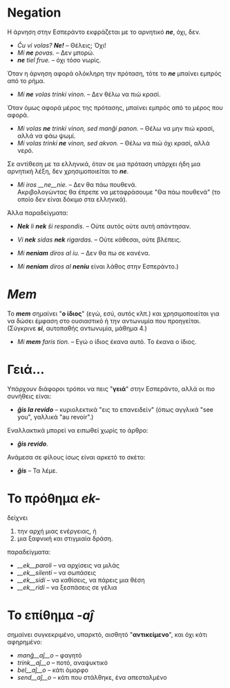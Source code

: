 # Negation

Η άρνηση στην Εσπεράντο εκφράζεται με το αρνητικό *__ne__*, όχι, δεν.  

- *Ĉu vi volas? __Ne!__*  – Θέλεις; Όχι!  
- *Mi __ne__ povas.* – Δεν μπορώ.  
- *__ne__ tiel frue.* – όχι τόσο νωρίς.  

Όταν η άρνηση αφορά ολόκληρη την πρόταση, τότε το *__ne__* μπαίνει εμπρός από το ρήμα.  
- *Mi __ne__ volas trinki vinon.* – Δεν θέλω να πιώ κρασί.  

Όταν όμως αφορά μέρος της πρότασης, μπαίνει εμπρός από το μέρος που αφορά.  

- *Mi volas __ne__ trinki vinon, sed manĝi panon.* – Θέλω να μην πιώ κρασί, αλλά να φάω ψωμί.  
- *Mi volas trinki __ne__ vinon, sed akvon.* – Θέλω να πιώ όχι κρασί, αλλά νερό.  

Σε αντίθεση με τα ελληνικά, όταν σε μια πρόταση υπάρχει ήδη μια αρνητική λέξη, δεν χρησιμοποιείται το *__ne__*.  

- *Mi iros __ne__nie.* – Δεν θα πάω πουθενά.  
Ακριβολογώντας θα έπρεπε να μεταφράσουμε "Θα πάω πουθενά" (το οποίο δεν είναι δόκιμο στα ελληνικά).

Άλλα παραδείγματα:

- *__Nek__ li __nek__ ŝi respondis.*   – Ούτε αυτός ούτε αυτή απάντησαν.
- *Vi __nek__ sidas __nek__ rigardas.* – Ούτε κάθεσαι, ούτε βλέπεις.

- *Mi __neniam__ diros al iu.* – Δεν θα πω σε κανένα.
- *Mi __neniam__ diros al __neniu__* είναι λάθος στην Εσπεράντο.)


# *__Mem__*

Το *__mem__* σημαίνει "__ο ίδιος__" (εγώ, εσύ, αυτός κλπ.) και χρησιμοποιείται για να δώσει έμφαση στο ουσιαστικό ή την αντωνυμία που προηγείται. (Σύγκρινε *__si__*, αυτοπαθής αντωνυμία, μάθημα 4.)

- *Mi __mem__ faris tion.*  – Εγώ ο ίδιος έκανα αυτό. Το έκανα ο ίδιος.

# Γειά…

Υπάρχουν διάφοροι τρόποι να πεις "__γειά__" στην Εσπεράντο, αλλά οι πιο συνήθεις είναι: 

- *__ĝis la revido__* – κυριολεκτικά  "εις το επανειδείν" (όπως αγγλικά "see you", γαλλικά "au revoir".)

Εναλλακτικά μπορεί να ειπωθεί χωρίς το άρθρο:

- *__ĝis revido__*.

Ανάμεσα σε φίλους ίσως είναι αρκετό το σκέτο:

- *__ĝis__* – Τα λέμε.


# Το πρόθημα *__ek-__*

δείχνει

1. την αρχή μιας ενέργειας, ή
2. μια ξαφνική και στιγμιαία δράση.

παραδείγματα:

- *__ek__paroli*  – να αρχίσεις να μιλάς
- *__ek__silenti* – να σωπάσεις
- *__ek__sidi*    – να καθίσεις, να πάρεις μια θέση
- *__ek__ridi*    – να ξεσπάσεις σε γέλια
 

# Το επίθημα *-aĵ*

σημαίνει συγκεκριμένο, υπαρκτό, αισθητό "__αντικείμενο__", και όχι κάτι αφηρημένο:

- *manĝ__aĵ__o*  – φαγητό
- *trink__aĵ__o* – ποτό, αναψυκτικό
- *bel__aĵ__o*   – κάτι όμορφο
- *send__aĵ__o*  – κάτι που στάλθηκε, ένα απεσταλμένο
 
